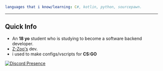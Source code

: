 ```yaml
languages that i know/learning: C#, kotlin, python, sourcepawn.
```
---

## Quick Info

- An **18 yo** student who is studying to become a software backend developer.
- [Z-Zoo's](https://discord.gg/bAWmWNSaXX) dev.
- i used to make configs/vscripts for **CS:GO**



[![Discord Presence](https://lanyard.cnrad.dev/api/1041292965483651102)](https://discord.com/users/1041292965483651102)


